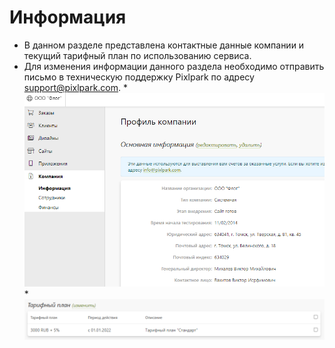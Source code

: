 # Информация
* В данном разделе представлена контактные данные компании и текущий тарифный план по использованию сервиса.
* Для изменения информации данного раздела необходимо отправить письмо в техническую поддержку Pixlpark по адресу [support@pixlpark.com](mailto:support@pixlpark.com).
*![](../_media/profile/company-1.png)
*![](../_media/profile/company-2.png)